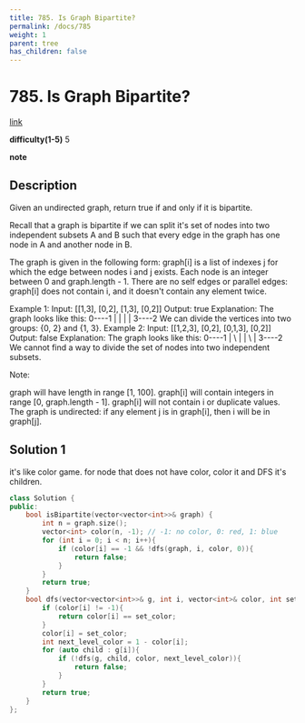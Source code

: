 ```yaml
---
title: 785. Is Graph Bipartite?
permalink: /docs/785
weight: 1
parent: tree
has_children: false
---
```

# 785. Is Graph Bipartite?
[link](https://leetcode.com/problems/is-graph-bipartite/)

**difficulty(1-5)**
5

**note**

## Description
Given an undirected graph, return true if and only if it is bipartite.

Recall that a graph is bipartite if we can split it's set of nodes into two independent subsets A and B such that every edge in the graph has one node in A and another node in B.

The graph is given in the following form: graph[i] is a list of indexes j for which the edge between nodes i and j exists.  Each node is an integer between 0 and graph.length - 1.  There are no self edges or parallel edges: graph[i] does not contain i, and it doesn't contain any element twice.

Example 1:
Input: [[1,3], [0,2], [1,3], [0,2]]
Output: true
Explanation: 
The graph looks like this:
0----1
|    |
|    |
3----2
We can divide the vertices into two groups: {0, 2} and {1, 3}.
Example 2:
Input: [[1,2,3], [0,2], [0,1,3], [0,2]]
Output: false
Explanation: 
The graph looks like this:
0----1
| \  |
|  \ |
3----2
We cannot find a way to divide the set of nodes into two independent subsets.
 

Note:

graph will have length in range [1, 100].
graph[i] will contain integers in range [0, graph.length - 1].
graph[i] will not contain i or duplicate values.
The graph is undirected: if any element j is in graph[i], then i will be in graph[j].

## Solution 1
it's like color game. 
for node that does not have color, color it and DFS it's children.

```c++
class Solution {
public:
    bool isBipartite(vector<vector<int>>& graph) {
        int n = graph.size();
        vector<int> color(n, -1); // -1: no color, 0: red, 1: blue
        for (int i = 0; i < n; i++){
            if (color[i] == -1 && !dfs(graph, i, color, 0)){
                return false;
            }
        }
        return true;
    }
    bool dfs(vector<vector<int>>& g, int i, vector<int>& color, int set_color){
        if (color[i] != -1){
            return color[i] == set_color;
        }
        color[i] = set_color;
        int next_level_color = 1 - color[i];
        for (auto child : g[i]){
            if (!dfs(g, child, color, next_level_color)){
                return false;
            }
        }
        return true;
    }
};
```